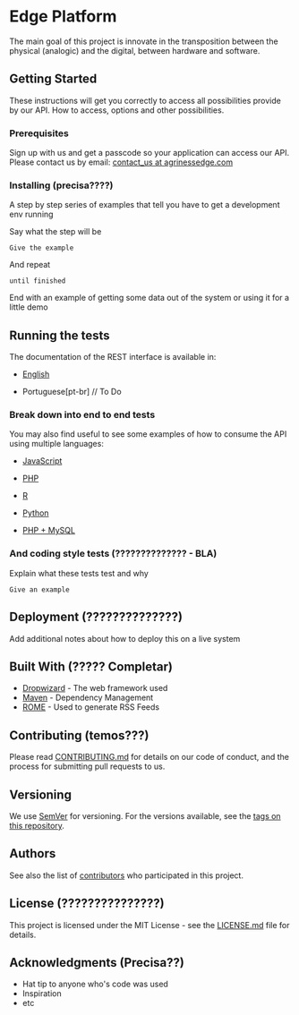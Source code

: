 # Edge Platform

The main goal of this project is innovate in the transposition between the physical (analogic) and the digital, between hardware and software.


## Getting Started

These instructions will get you correctly to access all possibilities provide by our API. How to access, options and other possibilities.


### Prerequisites

Sign up with us and get a passcode so your application can access our API. Please contact us by email: [contact_us at agrinessedge.com](mailto:contact_us@agrinessedge.com)


### Installing (precisa????)

A step by step series of examples that tell you have to get a development env running

Say what the step will be

```
Give the example
```

And repeat

```
until finished
```

End with an example of getting some data out of the system or using it for a little demo


## Running the tests

The documentation of the REST interface is available in: 

* [English](https://github.com/agrinessedge/portia-iot-api-docs/blob/master/docs/languages/en/index.md) 

* Portuguese[pt-br] // To Do


### Break down into end to end tests

You may also find useful to see some examples of how to consume the API using multiple languages:

* [JavaScript](https://github.com/agrinessedge/portia-iot-api-docs/blob/master/examples/JavaScript.ipynb)

* [PHP](https://github.com/agrinessedge/portia-iot-api-docs/blob/master/examples/PHP.ipynb)

* [R](https://github.com/agrinessedge/portia-iot-api-docs/blob/master/examples/R.ipynb)

* [Python](https://github.com/agrinessedge/portia-iot-api-docs/blob/master/examples/Python.ipynb)

* [PHP + MySQL](https://github.com/agrinessedge/portia-iot-api-docs/blob/master/examples/PHP+MariaDB.ipynb)



### And coding style tests (?????????????? - BLA)

Explain what these tests test and why

```
Give an example
```


## Deployment (??????????????)

Add additional notes about how to deploy this on a live system


## Built With (????? Completar)

* [Dropwizard](http://www.dropwizard.io/1.0.2/docs/) - The web framework used
* [Maven](https://maven.apache.org/) - Dependency Management
* [ROME](https://rometools.github.io/rome/) - Used to generate RSS Feeds


## Contributing (temos???)

Please read [CONTRIBUTING.md](https://gist.github.com/PurpleBooth/b24679402957c63ec426) for details on our code of conduct, and the process for submitting pull requests to us.


## Versioning

We use [SemVer](http://semver.org/) for versioning. For the versions available, see the [tags on this repository](https://github.com/agrinessedge/portia-iot-api-docs/tags). 


## Authors

See also the list of [contributors](https://github.com/agrinessedge/portia-iot-api-docs/contributors) who participated in this project. 


## License (???????????????)

This project is licensed under the MIT License - see the [LICENSE.md](LICENSE.md) file for details.


## Acknowledgments (Precisa??)

* Hat tip to anyone who's code was used
* Inspiration
* etc

